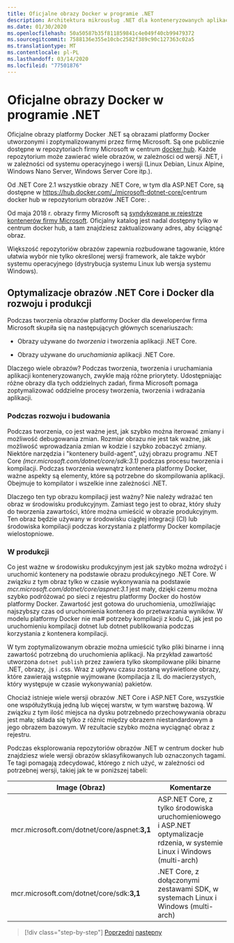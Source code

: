 ```yaml
---
title: Oficjalne obrazy Docker w programie .NET
description: Architektura mikrousług .NET dla konteneryzowanych aplikacji .NET | Oficjalne obrazy platformy Docker .NET
ms.date: 01/30/2020
ms.openlocfilehash: 50a50587b35f811859841c4e049f40cb99479372
ms.sourcegitcommit: 7588136e355e10cbc2582f389c90c127363c02a5
ms.translationtype: MT
ms.contentlocale: pl-PL
ms.lasthandoff: 03/14/2020
ms.locfileid: "77501876"
---
```

# <a name="official-net-docker-images"></a>Oficjalne obrazy Docker w programie .NET

Oficjalne obrazy platformy Docker .NET są obrazami platformy Docker utworzonymi i zoptymalizowanymi przez firmę Microsoft. Są one publicznie dostępne w repozytoriach firmy Microsoft w centrum [docker hub](https://hub.docker.com/u/microsoft/). Każde repozytorium może zawierać wiele obrazów, w zależności od wersji .NET, i w zależności od systemu operacyjnego i wersji (Linux Debian, Linux Alpine, Windows Nano Server, Windows Server Core itp.).

Od .NET Core 2.1 wszystkie obrazy .NET Core, w tym dla ASP.NET Core, są dostępne w <https://hub.docker.com/_/microsoft-dotnet-core/>centrum docker hub w repozytorium obrazów .NET Core: .

Od maja 2018 r. obrazy firmy Microsoft są [syndykowane w rejestrze kontenerów firmy Microsoft](https://azure.microsoft.com/blog/microsoft-syndicates-container-catalog/). Oficjalny katalog jest nadal dostępny tylko w centrum docker hub, a tam znajdziesz zaktualizowany adres, aby ściągnąć obraz.

Większość repozytoriów obrazów zapewnia rozbudowane tagowanie, które ułatwia wybór nie tylko określonej wersji framework, ale także wybór systemu operacyjnego (dystrybucja systemu Linux lub wersja systemu Windows).

## <a name="net-core-and-docker-image-optimizations-for-development-versus-production"></a>Optymalizacje obrazów .NET Core i Docker dla rozwoju i produkcji

Podczas tworzenia obrazów platformy Docker dla deweloperów firma Microsoft skupiła się na następujących głównych scenariuszach:

- Obrazy używane do *tworzenia* i tworzenia aplikacji .NET Core.

- Obrazy używane do *uruchamiania* aplikacji .NET Core.

Dlaczego wiele obrazów? Podczas tworzenia, tworzenia i uruchamiania aplikacji konteneryzowanych, zwykle mają różne priorytety. Udostępniając różne obrazy dla tych oddzielnych zadań, firma Microsoft pomaga zoptymalizować oddzielne procesy tworzenia, tworzenia i wdrażania aplikacji.

### <a name="during-development-and-build"></a>Podczas rozwoju i budowania

Podczas tworzenia, co jest ważne jest, jak szybko można iterować zmiany i możliwość debugowania zmian. Rozmiar obrazu nie jest tak ważne, jak możliwość wprowadzania zmian w kodzie i szybko zobaczyć zmiany. Niektóre narzędzia i "kontenery build-agent", użyj obrazu programu .NET Core *(mcr.microsoft.com/dotnet/core/sdk:3.1)* podczas procesu tworzenia i kompilacji. Podczas tworzenia wewnątrz kontenera platformy Docker, ważne aspekty są elementy, które są potrzebne do skompilowania aplikacji. Obejmuje to kompilator i wszelkie inne zależności .NET.

Dlaczego ten typ obrazu kompilacji jest ważny? Nie należy wdrażać ten obraz w środowisku produkcyjnym. Zamiast tego jest to obraz, który służy do tworzenia zawartości, które można umieścić w obrazie produkcyjnym. Ten obraz będzie używany w środowisku ciągłej integracji (CI) lub środowiska kompilacji podczas korzystania z platformy Docker kompilacje wielostopniowe.

### <a name="in-production"></a>W produkcji

Co jest ważne w środowisku produkcyjnym jest jak szybko można wdrożyć i uruchomić kontenery na podstawie obrazu produkcyjnego .NET Core. W związku z tym obraz tylko w czasie wykonywania na podstawie *mcr.microsoft.com/dotnet/core/aspnet:3.1* jest mały, dzięki czemu można szybko podróżować po sieci z rejestru platformy Docker do hostów platformy Docker. Zawartość jest gotowa do uruchomienia, umożliwiając najszybszy czas od uruchomienia kontenera do przetwarzania wyników. W modelu platformy Docker nie ma\# potrzeby kompilacji z kodu C, jak jest po uruchomieniu kompilacji dotnet lub dotnet publikowania podczas korzystania z kontenera kompilacji.

W tym zoptymalizowanym obrazie można umieścić tylko pliki binarne i inną zawartość potrzebną do uruchomienia aplikacji. Na przykład zawartość utworzona `dotnet publish` przez zawiera tylko skompilowane pliki binarne .NET, obrazy, .js i .css. Wraz z upływu czasu zostaną wyświetlone obrazy, które zawierają wstępnie wyjmowane (kompilacja z IL do macierzystych, który występuje w czasie wykonywania) pakietów.

Chociaż istnieje wiele wersji obrazów .NET Core i ASP.NET Core, wszystkie one współużytkują jedną lub więcej warstw, w tym warstwę bazową. W związku z tym ilość miejsca na dysku potrzebnedo przechowywania obrazu jest mała; składa się tylko z różnic między obrazem niestandardowym a jego obrazem bazowym. W rezultacie szybko można wyciągnąć obraz z rejestru.

Podczas eksplorowania repozytoriów obrazów .NET w centrum docker hub znajdziesz wiele wersji obrazów sklasyfikowanych lub oznaczonych tagami. Te tagi pomagają zdecydować, którego z nich użyć, w zależności od potrzebnej wersji, takiej jak te w poniższej tabeli:

| Image (Obraz) | Komentarze |
|-------|----------|
| mcr.microsoft.com/dotnet/core/aspnet:**3,1** | ASP.NET Core, z tylko środowiska uruchomieniowego i ASP.NET optymalizacje rdzenia, w systemie Linux i Windows (multi-arch) |
| mcr.microsoft.com/dotnet/core/sdk:**3,1** | .NET Core, z dołączonymi zestawami SDK, w systemach Linux i Windows (multi-arch) |

> [!div class="step-by-step"]
> [Poprzedni](net-container-os-targets.md)
> [następny](../architect-microservice-container-applications/index.md)
